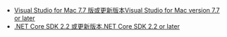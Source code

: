 * [<span data-ttu-id="2aef9-101">Visual Studio for Mac 7.7 版或更新版本</span><span class="sxs-lookup"><span data-stu-id="2aef9-101">Visual Studio for Mac version 7.7 or later</span></span>](https://www.visualstudio.com/downloads/)
* [<span data-ttu-id="2aef9-102">.NET Core SDK 2.2 或更新版本</span><span class="sxs-lookup"><span data-stu-id="2aef9-102">.NET Core SDK 2.2 or later</span></span>](https://www.microsoft.com/net/download/all)